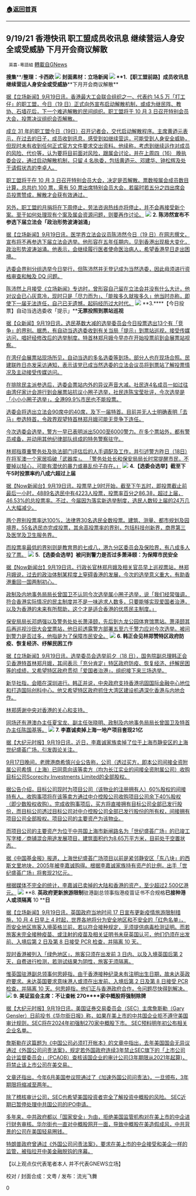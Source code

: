 ###  [:house:返回首頁](https://github.com/ourhimalayas/txt)
---


## 9/19/21 香港快讯 职工盟成员收讯息 继续营运人身安全或受威胁 下月开会商议解散
` 英喜-粵語組` [轉載自GNews](https://gnews.org/zh-hans/1542782/)

**搜集****/****整理：卡西欧**
![](https://assets.gnews.org/wp-content/uploads/2021/09/0919.jpg)
封面素材：立场新闻
![](https://assets.gnews.org/wp-content/uploads/2021/09/Screen-Shot-2021-09-19-at-11.25.46-AM.png)
**1.****【职工盟前路】成员收讯息****继续营运人身安全或受威胁****下月开会商议解散**

[据【立场新闻】9月19日讯，香港最大工会联合组织之一、代表约 14.5 万「打工仔」的职工盟，今日（19 日）正式向外宣布启动解散机制，或成为继民阵、教协、石墙花后，下一个难逃解散的民间组织。职工盟将于  10 月 3 日召开特别会员大会，投票决议组织会否解散。](https://www.thestandnews.com/politics/ab職工盟前路直播成員收訊息-繼續營運人身全安或受威脅-下月開會商解散)

[成立 31 年的职工盟今日（19日）召开记者会，交代启动解散程序。主席黄迺元表示，在过去的日子，成员收到讯息，感受到如继续营运，可能受到人身安全威胁，但现时未有收到任何正式官方文件要求交出资料。他续称，考虑到继续运作对成员的风险、代价等，认为要将目前面对风险，跟属会讨论，并在上周四（16） 晚执委会议，通过启动解散机制，只留 4 名执委，包括黄迺元、邓建华、钟松辉及处于请假状态的李卓人。](https://www.thestandnews.com/politics/ab職工盟前路直播成員收訊息-繼續營運人身全安或受威脅-下月開會商解散)

[职工盟将于在 10 月 3 日召开特别会员大会，决定是否解散。票数按属会成员数目计算，总共约 100 票，需有 50 票出席特别会员大会，若届时若五分之四出席会员投票赞成，解散才会获有效通过。](https://www.thestandnews.com/politics/ab職工盟前路直播成員收訊息-繼續營運人身全安或受威脅-下月開會商解散)

[另外，职工盟的月捐将在下周停止，劳法咨询热线亦将停止，并不会再接受新个案。至于如何处理现有个案及属会资源问题，则要再作讨论。](https://www.thestandnews.com/politics/ab職工盟前路直播成員收訊息-繼續營運人身全安或受威脅-下月開會商解散)
![](https://assets.gnews.org/wp-content/uploads/2021/09/Screen-Shot-2021-09-19-at-11.25.57-AM.png)
**2. ****陈沛然宣布不参选下届立法会****「政治形势波涛汹涌」**

[据【立场新闻】9月19日讯，医学界立法会议员陈沛然今日（19 日）在网志撰文，宣布将不再参选下届立法会选举。他形容在五年任期内，见到香港出现极大变化，政治形势波涛汹涌。他表示，会继续履行医者使命医治病人，希望香港早日走出困境。](https://www.thestandnews.com/politics/陳沛然宣布不參選下屆立法會-政治形勢波濤洶湧)

[选委会界别分组选举今日举行，但陈沛然并无登记成为当然选委，因此毋须进行资格审查和触及 DQ 问题。](https://www.thestandnews.com/politics/陳沛然宣布不參選下屆立法會-政治形勢波濤洶湧)

[陈沛然上月接受《立场新闻》专访时，曾形容自己留在立法会并没有什么大计，他对议会已心灰意冷，现时只是「尽力而为」、「能挨多久就挨多久」他当时亦称，即使下一届无法连任，自己已无遗憾，起码经历过大时代。](https://www.thestandnews.com/politics/陳沛然宣布不參選下屆立法會-政治形勢波濤洶湧)
![](https://assets.gnews.org/wp-content/uploads/2021/09/Screen-Shot-2021-09-19-at-11.26.07-AM.png)
**3.****【今日投票】自动当选选委收「提示」****无票投照到票站巡视**

[据【众新闻】9月19日讯，选民基数大减的选举委员会今日投票选出13个有「竞争」的界别。据悉，有自动当选选委收到有关当局「提示」到票站巡视，接受传媒访问，唱好经修改后的选举制度。特首林郑月娥今早亦在开始投票前到会展票站视察。](https://www.hkcnews.com/article/45580/2021選委會選舉-選委會-45582/【今日投票】自動當選選委收「提示」-無票投照到票站巡視)

[在湾仔会展票站现场所见，自动当选的多名选委等到场，部分人也在现场合照。民建联昨日亦发采访通知，表示该党已成当然选委的立法会议员将到票站了解投票情况及主动接受传媒访问。](https://www.hkcnews.com/article/45580/2021選委會選舉-選委會-45582/【今日投票】自動當選選委收「提示」-無票投照到票站巡視)

[在排除民主派参选后，选委会票站内外的异议声音大减。社民连4名成员一如过往由湾仔家计会游行到会展票站抗议小圈子选举，社民连陈宝莹批评，今次选举是「小小小圈子选举」，全港99.9%市民也不能投票。](https://www.hkcnews.com/article/45580/2021選委會選舉-選委會-45582/【今日投票】自動當選選委收「提示」-無票投照到票站巡視)

[选委会将选出立法会90席中的40席，及下一届特首。目前并无人士明确表明「去马」参选特首，令政界观望特首林郑月娥可能无竞争下连任。](https://www.hkcnews.com/article/45580/2021選委會選舉-選委會-45582/【今日投票】自動當選選委收「提示」-無票投照到票站巡視)

[今次选委会选举，警方一早已表明派出5000至6000警力。在多个票站外，都有警员戒备，并动用其他纪律部队组成的特务警察驻守。](https://www.hkcnews.com/article/45580/2021選委會選舉-選委會-45582/【今日投票】自動當選選委收「提示」-無票投照到票站巡視)

[林郑指尊重警务处及执法部门评估后的人手调配及工作，并引述警方昨日（18日）在将军澳一个家居捣破「武器库」。 「警务处处长和保安局局长时常提醒市民，不要掉以轻心，可能有潜伏的暴力或暴乱份子存在。」](https://www.hkcnews.com/article/45580/2021選委會選舉-選委會-45582/【今日投票】自動當選選委收「提示」-無票投照到票站巡視)
![](https://assets.gnews.org/wp-content/uploads/2021/09/Screen-Shot-2021-09-19-at-11.26.17-AM.png)
**4.****【选委会选举】截至下午****5****时投票率约八成六****超过上届**

[据【Now新闻台】9月19日讯，投票早上9时开始，截至下午五时，即投票截止前最后一小时，4889名选民中有4223人投票，投票率百分之86.38，超过上届，46.53%的总投票率。不过，今届因为落实新选举制度，选民人数较上届的24万几人大幅减少。](https://news.now.com/home/local/player?newsId=450396)

[两个界别投票率达100%，法律界30名选民全数投票。建筑、测量、都市规划及园境界，55名选民亦完成投票，其余高投票率的界别，包括科技创新界，商界第三及医学及卫生服务界。](https://news.now.com/home/local/player?newsId=450396)

[而投票率最低的界别则是教育界的七成八，港九分区委员会及保险界，有八成多人投了票。](https://news.now.com/home/local/player?newsId=450396)
![](https://assets.gnews.org/wp-content/uploads/2021/09/Screen-Shot-2021-09-19-at-11.26.25-AM.png)
**5.****【选委会选举】被问到警力是否过多****萧泽颐：为保障市民安全**

[据【Now新闻台】9月19日讯，行政长官林郑月娥及相关官员早上巡视票站，林郑月娥说，过去的政治体制某程度上窒碍香港的发展，今次的选举意义重大，有助香港重回一国两制初心。](https://news.now.com/home/local/player?newsId=450383)

[政制及内地事务局局长曾国卫不认同今次选举属小圈子选举，说「我们经常强调，符合香港实际情况的民主制度并不是一味追求人数多，只要能够实现爱国者治港，以及为香港的未来有所帮助，这个才是适合香港的优质民主制度。」](https://news.now.com/home/local/player?newsId=450383)

[保安局局长邓炳强以及警务处处长萧泽颐，先后到九龙公园体育馆票站。萧泽颐其后再巡视沙田大会堂票站，他日前透露警方部署五至六千警力应对今次选举。被问到警力是否过多，他指是为了保障市民安全。](https://news.now.com/home/local/player?newsId=450383)
![](https://assets.gnews.org/wp-content/uploads/2021/09/Screen-Shot-2021-09-19-at-11.26.34-AM.png)
**6. ****韩正会见林郑****赞特区政府防疫、恢复经济、纾解民困工作**

[据【立场新闻】9月19日讯，选举委员会选举前夕（18 日），国务院副总理韩正会见香港特首林郑月娥，其间表示「充分肯定」特区政府防疫、恢复经济、纾解民困等的成绩，又希望特区政府贯彻「爱国者治港」，组织接下来三场选举。](https://www.thestandnews.com/politics/韓正會見林鄭-讚特區政府防疫恢復經濟紓解民困工作)

[新华社指，会晤在深圳进行。韩正并说，中央政府支持香港巩固国际金融中心地位和打造国际创科中心。他又希望特区政府抓住大湾区建设机遇深化香港与内地合作。](https://www.thestandnews.com/politics/韓正會見林鄭-讚特區政府防疫恢復經濟紓解民困工作)

[林郑感谢中央对香港的关心和支持。](https://www.thestandnews.com/politics/韓正會見林鄭-讚特區政府防疫恢復經濟紓解民困工作)

[同场还有港澳办主任夏宝龙、副主任张晓明、政制及内地事务局局长曾国卫及特首办主任陈国基等。](https://www.thestandnews.com/politics/韓正會見林鄭-讚特區政府防疫恢復經濟紓解民困工作)
![](https://assets.gnews.org/wp-content/uploads/2021/09/Screen-Shot-2021-09-19-at-11.26.44-AM.png)
**7. ****李嘉诚卖掉上海一地产项目****套现****21****亿**

[据【大纪元时报】9月19日讯，近日，李嘉诚家族卖掉了位于上海市静安区的上海世纪盛荟广场，引发舆论关注。](https://hk.epochtimes.com/news/2021-09-19/28306435)

[9月17日晚间，老牌港商希慎兴业公告称，公司（透过买方，即本公司间接全资附属公司希慎（上海）已同意向该等卖方（均为长江实业的间接全资附属公司）收购目标公司Scorecity Investments Limited的全部股权。](https://hk.epochtimes.com/news/2021-09-19/28306435)

[据公告介绍，目标公司现时为项目公司（该物业的注册拥有人）60%股权的间接持有人。收购事项将在该等卖方通过中介控股公司收购项目公司余下40%股权（即少数股权收购）。完成收购事项后，买方将直接拥有目标公司全部已发行股份，而目标公司透过目标公司对中介控股公司全部已发行股份的所有权，间接拥有项目公司全部股权。项目公司的主要资产为该物业。](https://hk.epochtimes.com/news/2021-09-19/28306435)

[而项目公司的主要资产为位于中共国上海市新闸路名为「世纪盛荟广场」的已竣工写字楼／商铺混合用途发展项目，建筑面积约为8.65万平方米，目前处于空置状态。](https://hk.epochtimes.com/news/2021-09-19/28306435)

[据《中国基金报》报道，上海世纪盛荟广场项目以前是紧邻静安区「东八块」的西斯文里地块，2005年被李嘉诚购得。根据李嘉诚家族持有资产的比例，出手「世纪盛荟广场」将套现21亿元。](https://hk.epochtimes.com/news/2021-09-19/28306435)

[根据媒体不完全的统计，李嘉诚已卖掉的大陆和香港的资产，至少超过2,500亿港元。](https://hk.epochtimes.com/news/2021-09-19/28306435)
![](https://assets.gnews.org/wp-content/uploads/2021/09/Screen-Shot-2021-09-19-at-11.26.54-AM.png)
**8. ****英政府更新旅游限制****驻港副总领事指港疫苗证书不合规格****已接种港人或须隔离**** 10 ****日**

[据【立场新闻】9月19日讯，英国政府当地时间 17 日宣布更新疫情旅游限制措施，10 月 4 日早上 4 时起，世界各地将分为安全地区和不安全的「红色名单」，而安全地区旅客入境英格兰前，若以符合接种规定，无须提供病毒检测证明。而若旅客未完全接种疫苗、或注射的疫苗及相关证明书未获英国认可，他们仍须在出发前、入境后第 2 日及第 8 日接受 PCR 检查，并隔离 10 天。](https://www.thestandnews.com/society/英政府更新旅遊限制-駐港副總領事指港疫苗證書不合規格-已接種港人或須隔離-10-日)

[现时香港被列入「绿色地区」，旅客只须在出发前 3 日内、以及入境英国后第 2 天，自费进行检测，若测试结果为阴性，旅客无须隔离。](https://www.thestandnews.com/society/英政府更新旅遊限制-駐港副總領事指港疫苗證書不合規格-已接種港人或須隔離-10-日)

[惟英国驻港副总领事何思婷指，由于香港接种纪录未有注明出生日期，故未达英政府要求。未达英国要求意味港人或须在出发前、入境后第 2 日及第 8 日接受 PCR 检查，并隔离 10 天。何思婷指，他们正与香港政府合作，令问题尽快得到解决。](https://www.thestandnews.com/society/英政府更新旅遊限制-駐港副總領事指港疫苗證書不合規格-已接種港人或須隔離-10-日)
![](https://assets.gnews.org/wp-content/uploads/2021/09/Screen-Shot-2021-09-19-at-11.27.04-AM.png)
**9. ****美证监会主席：不让查帐**** 270****家中概股将强制除牌**

[据【大纪元时报】9月19日讯，美国证券交易委员会（SEC）主席詹斯勒（Gary Gensler）日前投书《华尔街日报》称，如果在美上市的中共国企业拒不遵守美国审计规则，SEC将在2024年初强制270家中概股下市。 SEC预料明年初公布相关企业名单。](https://hk.epochtimes.com/news/2021-09-19/22006704)

[詹斯勒在这篇题为《中国公司必须打开帐本》的文章中指出，去年美国国会无异议通过《外国公司问责法案》，规定若外国政府连续3年禁止SEC旗下的「上市公司会计监督委员会」（PCAOB）查核该国企业的审计公司(3年期限从2021年起算)，将禁止该上市公司在美交易。](https://hk.epochtimes.com/news/2021-09-19/22006704)

[文章还指出，今年6月美国参议院通过了《加速外国公司问责法》，一旦颁布，3年期限将缩减至两年。](https://hk.epochtimes.com/news/2021-09-19/22006704)

[除了稽核审计公司，SEC也希望美国投资者完全了解投资中概股的风险。 SEC近期已暂停处理中共国公司的IPO申请。](https://hk.epochtimes.com/news/2021-09-19/22006704)

[多年来，中共政府都以「国家安全」为由，拒绝美国监管机构对在美上市的中企进行财务审核。华尔街也一直对中概股网开一面，导致中概股在美造假成风，中共背景的公司在美国轻易圈钱。](https://hk.epochtimes.com/news/2021-09-19/22006704)

[特朗普政府曾通过《外国公司问责法案》，要求在美上市的中企接受和美企一样的监管，被指拉开中美金融脱钩的序幕。](https://hk.epochtimes.com/news/2021-09-19/22006704)

【以上观点仅代表笔者本人 并不代表GNEWS立场】

校对 / 封面合成：文粤 / 发布：流光飞舞

0
